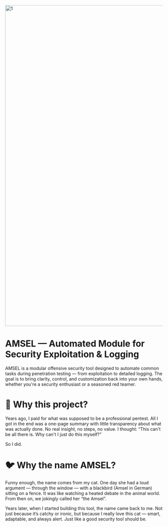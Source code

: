 <img width="1024" height="1024" alt="1" src="https://github.com/user-attachments/assets/18fa1b2c-54e6-4687-9149-8175c71d5334" />


# AMSEL — Automated Module for Security Exploitation & Logging

AMSEL is a modular offensive security tool designed to automate common tasks during penetration testing — from exploitation to detailed logging. The goal is to bring clarity, control, and customization back into your own hands, whether you're a security enthusiast or a seasoned red teamer.

# 🧠 Why this project?
Years ago, I paid for what was supposed to be a professional pentest. All I got in the end was a one-page summary with little transparency about what was actually done. No real insight, no steps, no value. I thought: “This can't be all there is. Why can't I just do this myself?”

So I did.

# 🐦 Why the name AMSEL?
Funny enough, the name comes from my cat. One day she had a loud argument — through the window — with a blackbird (Amsel in German) sitting on a fence. It was like watching a heated debate in the animal world. From then on, we jokingly called her “the Amsel”.

Years later, when I started building this tool, the name came back to me. Not just because it’s catchy or ironic, but because I really love this cat — smart, adaptable, and always alert. Just like a good security tool should be.
